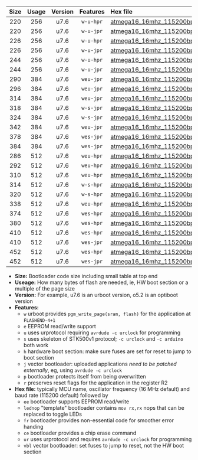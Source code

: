 |Size|Usage|Version|Features|Hex file|
|:-:|:-:|:-:|:-:|:--|
|220|256|u7.6|`w-u-hpr`|[atmega16_16mhz_115200bps_ur.hex](https://raw.githubusercontent.com/stefanrueger/urboot/main/atmega16_16mhz_115200bps_ur.hex)|
|220|256|u7.6|`w-u-jpr`|[atmega16_16mhz_115200bps_ur_vbl.hex](https://raw.githubusercontent.com/stefanrueger/urboot/main/atmega16_16mhz_115200bps_ur_vbl.hex)|
|226|256|u7.6|`w-u-hpr`|[atmega16_16mhz_115200bps_lednop_ur.hex](https://raw.githubusercontent.com/stefanrueger/urboot/main/atmega16_16mhz_115200bps_lednop_ur.hex)|
|226|256|u7.6|`w-u-jpr`|[atmega16_16mhz_115200bps_lednop_ur_vbl.hex](https://raw.githubusercontent.com/stefanrueger/urboot/main/atmega16_16mhz_115200bps_lednop_ur_vbl.hex)|
|244|256|u7.6|`w-u-hpr`|[atmega16_16mhz_115200bps_lednop_fr_ur.hex](https://raw.githubusercontent.com/stefanrueger/urboot/main/atmega16_16mhz_115200bps_lednop_fr_ur.hex)|
|244|256|u7.6|`w-u-jpr`|[atmega16_16mhz_115200bps_lednop_fr_ur_vbl.hex](https://raw.githubusercontent.com/stefanrueger/urboot/main/atmega16_16mhz_115200bps_lednop_fr_ur_vbl.hex)|
|290|384|u7.6|`weu-jpr`|[atmega16_16mhz_115200bps_ee_ur_vbl.hex](https://raw.githubusercontent.com/stefanrueger/urboot/main/atmega16_16mhz_115200bps_ee_ur_vbl.hex)|
|296|384|u7.6|`weu-jpr`|[atmega16_16mhz_115200bps_ee_lednop_ur_vbl.hex](https://raw.githubusercontent.com/stefanrueger/urboot/main/atmega16_16mhz_115200bps_ee_lednop_ur_vbl.hex)|
|314|384|u7.6|`weu-jpr`|[atmega16_16mhz_115200bps_ee_lednop_fr_ur_vbl.hex](https://raw.githubusercontent.com/stefanrueger/urboot/main/atmega16_16mhz_115200bps_ee_lednop_fr_ur_vbl.hex)|
|318|384|u7.6|`w-s-jpr`|[atmega16_16mhz_115200bps_vbl.hex](https://raw.githubusercontent.com/stefanrueger/urboot/main/atmega16_16mhz_115200bps_vbl.hex)|
|324|384|u7.6|`w-s-jpr`|[atmega16_16mhz_115200bps_lednop_vbl.hex](https://raw.githubusercontent.com/stefanrueger/urboot/main/atmega16_16mhz_115200bps_lednop_vbl.hex)|
|342|384|u7.6|`weu-jpr`|[atmega16_16mhz_115200bps_ee_lednop_fr_ce_ur_vbl.hex](https://raw.githubusercontent.com/stefanrueger/urboot/main/atmega16_16mhz_115200bps_ee_lednop_fr_ce_ur_vbl.hex)|
|378|384|u7.6|`wes-jpr`|[atmega16_16mhz_115200bps_ee_vbl.hex](https://raw.githubusercontent.com/stefanrueger/urboot/main/atmega16_16mhz_115200bps_ee_vbl.hex)|
|384|384|u7.6|`wes-jpr`|[atmega16_16mhz_115200bps_ee_lednop_vbl.hex](https://raw.githubusercontent.com/stefanrueger/urboot/main/atmega16_16mhz_115200bps_ee_lednop_vbl.hex)|
|286|512|u7.6|`weu-hpr`|[atmega16_16mhz_115200bps_ee_ur.hex](https://raw.githubusercontent.com/stefanrueger/urboot/main/atmega16_16mhz_115200bps_ee_ur.hex)|
|292|512|u7.6|`weu-hpr`|[atmega16_16mhz_115200bps_ee_lednop_ur.hex](https://raw.githubusercontent.com/stefanrueger/urboot/main/atmega16_16mhz_115200bps_ee_lednop_ur.hex)|
|310|512|u7.6|`weu-hpr`|[atmega16_16mhz_115200bps_ee_lednop_fr_ur.hex](https://raw.githubusercontent.com/stefanrueger/urboot/main/atmega16_16mhz_115200bps_ee_lednop_fr_ur.hex)|
|314|512|u7.6|`w-s-hpr`|[atmega16_16mhz_115200bps.hex](https://raw.githubusercontent.com/stefanrueger/urboot/main/atmega16_16mhz_115200bps.hex)|
|320|512|u7.6|`w-s-hpr`|[atmega16_16mhz_115200bps_lednop.hex](https://raw.githubusercontent.com/stefanrueger/urboot/main/atmega16_16mhz_115200bps_lednop.hex)|
|338|512|u7.6|`weu-hpr`|[atmega16_16mhz_115200bps_ee_lednop_fr_ce_ur.hex](https://raw.githubusercontent.com/stefanrueger/urboot/main/atmega16_16mhz_115200bps_ee_lednop_fr_ce_ur.hex)|
|374|512|u7.6|`wes-hpr`|[atmega16_16mhz_115200bps_ee.hex](https://raw.githubusercontent.com/stefanrueger/urboot/main/atmega16_16mhz_115200bps_ee.hex)|
|380|512|u7.6|`wes-hpr`|[atmega16_16mhz_115200bps_ee_lednop.hex](https://raw.githubusercontent.com/stefanrueger/urboot/main/atmega16_16mhz_115200bps_ee_lednop.hex)|
|410|512|u7.6|`wes-hpr`|[atmega16_16mhz_115200bps_ee_lednop_fr.hex](https://raw.githubusercontent.com/stefanrueger/urboot/main/atmega16_16mhz_115200bps_ee_lednop_fr.hex)|
|410|512|u7.6|`wes-jpr`|[atmega16_16mhz_115200bps_ee_lednop_fr_vbl.hex](https://raw.githubusercontent.com/stefanrueger/urboot/main/atmega16_16mhz_115200bps_ee_lednop_fr_vbl.hex)|
|452|512|u7.6|`wes-hpr`|[atmega16_16mhz_115200bps_ee_lednop_fr_ce.hex](https://raw.githubusercontent.com/stefanrueger/urboot/main/atmega16_16mhz_115200bps_ee_lednop_fr_ce.hex)|
|452|512|u7.6|`wes-jpr`|[atmega16_16mhz_115200bps_ee_lednop_fr_ce_vbl.hex](https://raw.githubusercontent.com/stefanrueger/urboot/main/atmega16_16mhz_115200bps_ee_lednop_fr_ce_vbl.hex)|

- **Size:** Bootloader code size including small table at top end
- **Useage:** How many bytes of flash are needed, ie, HW boot section or a multiple of the page size
- **Version:** For example, u7.6 is an urboot version, o5.2 is an optiboot version
- **Features:**
  + `w` urboot provides `pgm_write_page(sram, flash)` for the application at `FLASHEND-4+1`
  + `e` EEPROM read/write support
  + `u` uses urprotocol requiring `avrdude -c urclock` for programming
  + `s` uses skeleton of STK500v1 protocol; `-c urclock` and `-c arduino` both work
  + `h` hardware boot section: make sure fuses are set for reset to jump to boot section
  + `j` vector bootloader: uploaded applications *need to be patched externally*, eg, using `avrdude -c urclock`
  + `p` bootloader protects itself from being overwritten
  + `r` preserves reset flags for the application in the register R2
- **Hex file:** typically MCU name, oscillator frequency (16 MHz default) and baud rate (115200 default) followed by
  + `ee` bootloader supports EEPROM read/write
  + `lednop` "template" bootloader contains `mov rx,rx` nops that can be replaced to toggle LEDs
  + `fr` bootloader provides non-essential code for smoother error handing
  + `ce` bootloader provides a chip erase command
  + `ur` uses urprotocol and requires `avrdude -c urclock` for programming
  + `vbl` vector bootloader: set fuses to jump to reset, not the HW boot section
